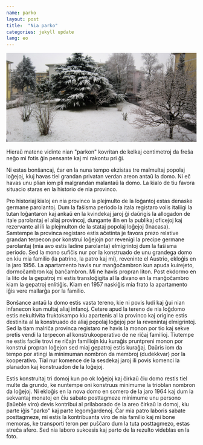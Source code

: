 ```yaml
---
name: parko
layout: post
title:  "Nia parko"
categories: jekyll update
lang: eo
---
```

![Bildo de la parko dum vintro](../../bildoj/vintra_parko.JPG)

Hieraŭ matene vidinte nian "parkon" kovritan de kelkaj centimetroj da freŝa neĝo mi fotis ĝin pensante kaj mi rakontu pri ĝi.

Ni estas bonŝancaj, ĉar en la nuna tempo ekzistas tre malmultaj popolaj loĝejoj, kiuj havas tiel grandan privatan verdan areon antaŭ la domo. Ni eĉ havas unu plian iom pli malgrandan malantaŭ la domo. La kialo de tiu favora situacio staras en la historio de nia provinco. 

Pro historiaj kialoj en nia provinco la plejmulto de la loĝantoj estas denaske germane parolantoj. Dum la faŝisma periodo la itala registaro volis italiigi la tutan loĝantaron kaj ankaŭ en la kvindekaj jaroj ĝi  daŭrigis la allogadon de itale parolantaj el aliaj provincoj, dungante ilin en la publikaj oficejoj kaj rezervante al ili la plejmulton de la stataj popolaj loĝejoj (Inacasa). Samtempe la provinca registaro  estis aĉetinta je favora prezo relative grandan terpecon por konstrui loĝejojn por revenigi la precipe germane parolantaj (mia avo estis ladine parolanta) elmigrintoj dum la faŝisma periodo. Sed la mono sufiĉis nur por la konstruado de unu grandega domo en kiu mia familio (la patrino, la patro kaj mi), reveninte el Austrio, ekloĝis en la jaro 1956. La apartamento havis nur  manĝoĉambron kun apuda kuirejeto, dormoĉambron kaj banĉambron. Mi ne havis propran liton. Post ekdormo en la lito de la gepatroj mi estis transloĝigita al la divano en la manĝoĉambro kiam la gepatroj enlitiĝis. Kiam en 1957 naskiĝis mia frato la apartamento iĝis vere mallarĝa por la familio.

Bonŝance antaŭ la domo estis vasta tereno, kie ni povis ludi kaj ĝui nian infanecon kun multaj aliaj infanoj.  Cetere apud la tereno  de nia loĝdomo estis nekultivita fruktokampo kiu apartenis al la provinco kaj origine estis destinita al la konstruado de aliaj popolaj loĝejoj por la revenintaj elmigrintoj. Sed la tiam malriĉa provinca registaro ne havis la monon por tio kaj sekve pretis vendi la terpecon al konstrukooperativo de ne riĉaj familioj. Tiutempe ne estis facile trovi ne riĉajn familiojn kiu kuraĝis pruntpreni monon por konstrui propran loĝejon sed miaj gepatroj estis kuraĝaj. Daŭris iom da tempo por atingi la minimuman nombron da membroj (dudekkvar) por la kooperativo. Tial nur komence de la sesdekaj jaroj ili povis komenci la planadon kaj konstruadon de la loĝejoj.

Estis konstruitaj tri domoj kun po ok loĝejoj kaj ĉirkaŭ ĉiu domo restis tiel multe da grundo, ke nuntempe oni konstruus minimume la trioblan nombron da loĝejoj. Ni ekloĝis en la nova domo en somero de la jaro 1964 kaj dum la sekvantaj monatoj en ĉiu sabato posttagmeze minimume unu persono (laŭeble viro) devis kontribui al prilaborado de la areo ĉirkaŭ la domoj, kiu parte iĝis "parko" kaj parte legomĝardenoj. Ĉar mia patro laboris sabate posttagmeze, mi estis la kontribuanta viro de nia familio kaj mi bone memoras, ke transporti teron per puŝĉaro dum la tuta posttagmezo, estas streĉa afero. Sed nia laboro sukcesis kaj parto de la rezulto videblas en la foto. 
